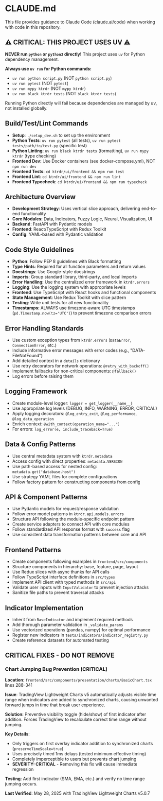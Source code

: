 # CLAUDE.md

This file provides guidance to Claude Code (claude.ai/code) when working with code in this repository.

## ⚠️ CRITICAL: THIS PROJECT USES UV ⚠️

**NEVER run `python` or `python3` directly!** This project uses `uv` for Python dependency management.

**Always use `uv run` for Python commands:**
- `uv run python script.py` (NOT `python script.py`)
- `uv run pytest` (NOT `pytest`)
- `uv run mypy ktrdr` (NOT `mypy ktrdr`)
- `uv run black ktrdr tests` (NOT `black ktrdr tests`)

Running Python directly will fail because dependencies are managed by uv, not installed globally.

## Build/Test/Lint Commands

- **Setup**: `./setup_dev.sh` to set up the environment
- **Python Tests**: `uv run pytest` (all tests), `uv run pytest tests/path/to/test.py` (specific test)
- **Python Linting**: `uv run black ktrdr tests` (formatting), `uv run mypy ktrdr` (type checking)
- **Frontend Dev**: Use Docker containers (see docker-compose.yml), NOT `npm run dev`
- **Frontend Tests**: `cd ktrdr/ui/frontend && npm run test`
- **Frontend Lint**: `cd ktrdr/ui/frontend && npm run lint`
- **Frontend Typecheck**: `cd ktrdr/ui/frontend && npm run typecheck`

## Architecture Overview

- **Development Strategy**: Uses vertical slice approach, delivering end-to-end functionality
- **Core Modules**: Data, Indicators, Fuzzy Logic, Neural, Visualization, UI
- **Backend**: FastAPI with Pydantic models
- **Frontend**: React/TypeScript with Redux Toolkit
- **Config**: YAML-based with Pydantic validation

## Code Style Guidelines

- **Python**: Follow PEP 8 guidelines with Black formatting
- **Type Hints**: Required for all function parameters and return values
- **Docstrings**: Use Google-style docstrings
- **Imports**: Group standard library, third-party, and local imports
- **Error Handling**: Use the centralized error framework in `ktrdr.errors`
- **Logging**: Use the logging system with appropriate levels
- **Frontend**: Use TypeScript with React hooks and functional components
- **State Management**: Use Redux Toolkit with slice pattern
- **Testing**: Write unit tests for all new functionality
- **Timestamps**: ALWAYS use timezone-aware UTC timestamps (`pd.Timestamp.now(tz='UTC')`) to prevent timezone comparison errors

## Error Handling Standards

- Use custom exception types from `ktrdr.errors` (`DataError`, `ConnectionError`, etc.)
- Include informative error messages with error codes (e.g., "DATA-FileNotFound")
- Add detailed context in a `details` dictionary
- Use retry decorators for network operations: `@retry_with_backoff()`
- Implement fallbacks for non-critical components: `@fallback()`
- Log errors before raising them

## Logging Framework

- Create module-level logger: `logger = get_logger(__name__)`
- Use appropriate log levels (DEBUG, INFO, WARNING, ERROR, CRITICAL)
- Apply logging decorators: `@log_entry_exit`, `@log_performance`, `@log_data_operation`
- Enrich context: `@with_context(operation_name="...")`
- For errors: `log_error(e, include_traceback=True)`

## Data & Config Patterns

- Use central metadata system with `ktrdr.metadata`
- Access config with direct properties: `metadata.VERSION`
- Use path-based access for nested config: `metadata.get("database.host")`
- Use strategy YAML files for complete configurations
- Follow factory pattern for constructing components from config

## API & Component Patterns

- Use Pydantic models for request/response validation
- Follow error model patterns in `ktrdr.api.models.errors`
- Structure API following the module-specific endpoint pattern
- Create service adapters to connect API with core modules
- Follow standardized API response format with `success` flag
- Use consistent data transformation patterns between core and API

## Frontend Patterns

- Create components following examples in `frontend/src/components`
- Structure components in hierarchy: base, feature, page, layout
- Use Redux slices with async thunks for API calls
- Follow TypeScript interface definitions in `src/types`
- Implement API client with typed methods in `src/api`
- Validate user inputs with `InputValidator` to prevent injection attacks
- Sanitize file paths to prevent traversal attacks

## Indicator Implementation

- Inherit from `BaseIndicator` and implement required methods
- Add thorough parameter validation in `_validate_params`
- Use vectorized operations (pandas, numpy) for optimal performance
- Register new indicators in `tests/indicators/indicator_registry.py`
- Create reference datasets for automated testing

## CRITICAL FIXES - DO NOT REMOVE

### Chart Jumping Bug Prevention (CRITICAL)

**Location**: `frontend/src/components/presentation/charts/BasicChart.tsx` lines 288-341

**Issue**: TradingView Lightweight Charts v5 automatically adjusts visible time range when indicators are added to synchronized charts, causing unwanted forward jumps in time that break user experience.

**Solution**: Preventive visibility toggle (hide/show) of first indicator after addition. Forces TradingView to recalculate correct time range without jumping.

**Key Details**:
- Only triggers on first overlay indicator addition to synchronized charts (`preserveTimeScale=true`)
- Uses precisely timed 1ms delays (tested minimum effective timing)
- Completely imperceptible to users but prevents chart jumping
- **SEVERITY: CRITICAL** - Removing this fix will cause immediate regression

**Testing**: Add first indicator (SMA, EMA, etc.) and verify no time range jumping occurs.

**Last Verified**: May 28, 2025 with TradingView Lightweight Charts v5.0.7